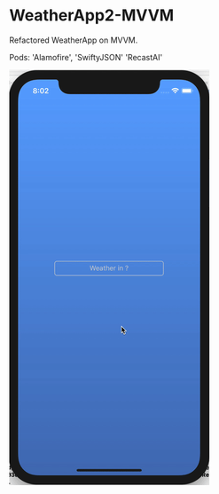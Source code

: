 # WeatherApp2-MVVM
Refactored WeatherApp on MVVM.

Pods: 'Alamofire', 'SwiftyJSON' 'RecastAI'

![](WeatherApp2-MVVM-Demo.gif)
